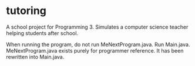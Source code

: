 # tutoring
A school project for Programming 3. Simulates a computer science teacher helping students after school.

When running the program, do not run MeNextProgram.java. Run Main.java.
MeNextProgram.java exists purely for programmer reference. It has been rewritten into Main.java.